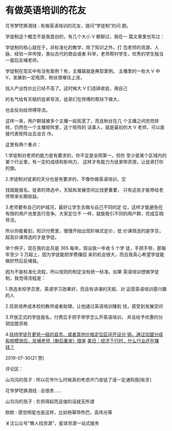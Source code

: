 # 有做英语培训的花友

花爷梦呓换酒钱 : 有做英语培训的花友，提问“学徒制”的问 题。

学徒制这个概念不是我首创的，有几个大小 V 都聊过，我在一 篇文章里也写过：

学徒制的核心就在于，非标准化的教学，除了知识之外，打 包老师的资源、人脉、经验一并传授，类似古代的商会或者 科举，老师帮衬学生，优秀的学生独当一面后反哺老师。

学徒制在现实中有没有案例？有，主播届就是典型案例。 主播里的一些大 V 中 V，发展到一定瓶颈，粉丝很难往上涨，

投入产出性价比已经不高了。这时候大 V 们选择收徒，用自己

的名气给有天赋的徒弟导流，徒弟们在师傅的帮扶下做大，

也会反向给师傅导流。

这样一来，用户群就被多个主播一起拓宽了，而且粉丝在几 个主播之间兜兜转转，仍然在一个主播矩阵里，这个矩阵的 话事人，就是最初的大 V 老师，可以直接代表矩阵出去谈合 作。

这里有两个重点：

1.学徒制对老师的能力是有要求的，你不定是全网第一，但你 至少是某个区域内的某个行业里，有一定的成绩和影响力， 这样才有能力为徒弟带资源，让徒弟打你的旗。

2.学徒制对徒弟的天分也是有要求的，不像你做英语培训，交

钱就能报名。徒弟的筛选中，天赋和发展空间比钱更重要， 只有这些才能带给老师带来长期收益。

3.老师要有自己的护城河，最好让学生去做与自己不同的定 位，这样才能避免在有限的用户池里恶行竞争。大家定位不 一样，就能吸引不同的用户群，完成互相导流。

所以你能看到，知识付费里，慢慢开始出现阶梯式定价，低 价课筛选的是学员，超高价课筛选的才是学徒。

举个例子，现在我的会员是 365 每年，假设我一年收 5 个学 徒，手把手带，那每年至少 3 万超上，因为学徒能把学费赚回 来的机会很大，而且我真心希望学徒能做好然后反哺我。

因为不是标准化流程，所以规则的制定没有统一标准。如果 英语培训想做学徒制，我觉得流程是：

1.筛选本校学员里，英语学习效果好，而且有讲课的天赋、对 运营英语培训感兴趣的人

2.将其培养成本校的教师或者助理，让他通过英语培训赚到 钱，感受到发展空间

3.开放正式的学徒报名，付费后手把手带学怎么开英语培训， 并且给予优惠的分销加盟资格

4.[扶持学徒在更低一级的县市、或者其他价格定位区间开设分 销，通过加盟分成和规模效应，反哺老师](https://mp.weixin.qq.com/s/T6FasBHZwL3F9N17yijf_A)[（删后重发）借鉴](https://mp.weixin.qq.com/s/T6FasBHZwL3F9N17yijf_A) [](https://mp.weixin.qq.com/s/T6FasBHZwL3F9N17yijf_A) [美日：经济下行时，什么行业还在赚钱？](https://mp.weixin.qq.com/s/T6FasBHZwL3F9N17yijf_A)

2019-07-30(21 赞)

评论区：

山沟沟的孩子 : 所以花爷什么时候真的考虑开门收徒了请一定通知我[呲牙]

花爷梦呓换酒钱 : 会很贵……

山沟沟的孩子 : 负担得起而且值的话就无所谓

欧欧 : 感觉明星也是这样，比如杨幂带热巴，高伟光等

关注公众号"懒人找资源"，星球资源一站式服务